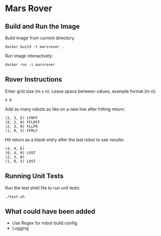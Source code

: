 # Mars Rover

## Build and Run the Image


Build image from current directory:

```
docker build -t marsrover . 
```

Run image interactively:

```
docker run -i marsrover
```

## Rover Instructions

Enter grid size (m x n). Leave space between values, example format [m n]:

```
4 8
```

Add as many robots as like on a new line after hitting return:

```
(2, 3, E) LFRFF
(0, 2, N) FFLRFF
(2, 3, N) FLLFR
(1, 0, S) FFRLF

```

Hit return as a blank entry after the last robot to see results:

```
(4, 4, E)
(0, 4, N) LOST
(2, 3, W)
(1, 0, S) LOST
```

## Running Unit Tests

Run the test shell file to run unit tests.

```
./test.sh
```

## What could have been added

* Use Regex for robot build config
* Logging